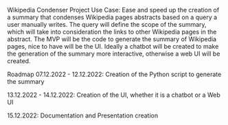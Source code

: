 Wikipedia Condenser Project
Use Case: Ease and speed up the creation of a summary that condenses Wikipedia pages abstracts based on a query a user manually writes. The query will define the scope of the summary, which will take into consideration the links to other Wikipedia pages in the abstract. The MVP will be the code to generate the summary of Wikipedia pages, nice to have will be the UI. Ideally a chatbot will be created to make the generation of the summary more interactive, otherwise a web UI will be created.

Roadmap
07.12.2022 - 12.12.2022: Creation of the Python script to generate the summary

13.12.2022 - 14.12.2022: Creation of the UI, whether it is a chatbot or a Web UI

15.12.2022: Documentation and Presentation creation
